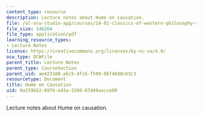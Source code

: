```yaml
---
content_type: resource
description: Lecture notes about Hume on causation.
file: /ol-ocw-studio-app/courses/24-01-classics-of-western-philosophy-spring-2016/0a159b5269f6e43a326067d49aacce69_MIT24_01S16_SES17.pdf
file_size: 146264
file_type: application/pdf
learning_resource_types:
- Lecture Notes
license: https://creativecommons.org/licenses/by-nc-sa/4.0/
ocw_type: OCWFile
parent_title: Lecture Notes
parent_type: CourseSection
parent_uid: ae423108-a6c5-4fc6-f599-06f4680c63c3
resourcetype: Document
title: Hume on Causation
uid: 0a159b52-69f6-e43a-3260-67d49aacce69
---
```

Lecture notes about Hume on causation.